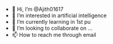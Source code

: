 - 👋 Hi, I’m @Ajith01617
- 👀 I’m interested in artificial intelligence 
- 🌱 I’m currently learning in 1st pu
- 💞️ I’m looking to collaborate on ...
- 📫 How to reach me through email

<!---
Ajith01617/Ajith01617 is a ✨ special ✨ repository because its `README.md` (this file) appears on your GitHub profile.
You can click the Preview link to take a look at your changes.
--->
